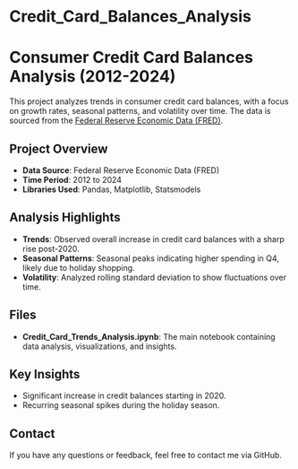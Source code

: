 # Credit_Card_Balances_Analysis


# Consumer Credit Card Balances Analysis (2012-2024)

This project analyzes trends in consumer credit card balances, with a focus on growth rates, seasonal patterns, and volatility over time. The data is sourced from the [Federal Reserve Economic Data (FRED)](https://fred.stlouisfed.org/).

## Project Overview
- **Data Source**: Federal Reserve Economic Data (FRED)
- **Time Period**: 2012 to 2024
- **Libraries Used**: Pandas, Matplotlib, Statsmodels

## Analysis Highlights
- **Trends**: Observed overall increase in credit card balances with a sharp rise post-2020.
- **Seasonal Patterns**: Seasonal peaks indicating higher spending in Q4, likely due to holiday shopping.
- **Volatility**: Analyzed rolling standard deviation to show fluctuations over time.

## Files
- **Credit_Card_Trends_Analysis.ipynb**: The main notebook containing data analysis, visualizations, and insights.

## Key Insights
- Significant increase in credit balances starting in 2020.
- Recurring seasonal spikes during the holiday season.

## Contact
If you have any questions or feedback, feel free to contact me via GitHub.
